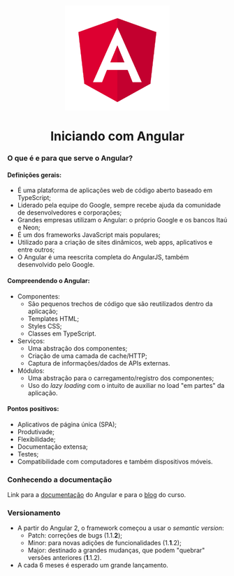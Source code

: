 <p align="center">
    <img src="../.github/angular-logo.png" alt="Angular" width=240>
</p>

<h1 align="center">
  Iniciando com Angular
</h1>


### O que é e para que serve o Angular?

#### Definições gerais:
- É uma plataforma de aplicações web de código aberto baseado em TypeScript;
- Liderado pela equipe do Google, sempre recebe ajuda da comunidade de desenvolvedores e corporações;
- Grandes empresas utilizam o Angular: o próprio Google e os bancos Itaú e Neon;
- É um dos frameworks JavaScript mais populares;
- Utilizado para a criação de sites dinâmicos, web apps, aplicativos e entre outros;
- O Angular é uma reescrita completa do AngularJS, também desenvolvido pelo Google.

#### Compreendendo o Angular:
- Componentes:
  - São pequenos trechos de código que são reutilizados dentro da aplicação;
  - Templates HTML;
  - Styles CSS;
  - Classes em TypeScript.
- Serviços:
  - Uma abstração dos componentes;
  - Criação de uma camada de cache/HTTP;
  - Captura de informações/dados de APIs externas.
- Módulos:
  - Uma abstração para o carregamento/registro dos componentes;
  - Uso do *lazy loading* com o intuito de auxiliar no load "em partes" da aplicação.

#### Pontos positivos:
- Aplicativos de página única (SPA);
- Produtivade;
- Flexibilidade;
- Documentação extensa;
- Testes;
- Compatibilidade com computadores e também dispositivos móveis.


### Conhecendo a documentação
Link para a [documentação](https://angular.io/docs) do Angular e para o [blog](https://vidafullstack.com.br/angular-blog/) do curso.


### Versionamento
- A partir do Angular 2, o framework começou a usar o *semantic version*:
  - Patch: correções de bugs (1.1.**2**);
  - Minor: para novas adições de funcionalidades (1.**1**.2);
  - Major: destinado a grandes mudanças, que podem "quebrar" versões anteriores (**1**.1.2).
- A cada 6 meses é esperado um grande lançamento.
